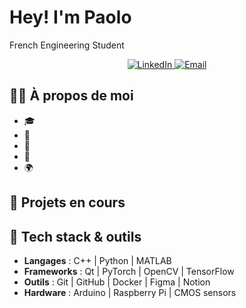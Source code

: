 # Hey! I'm Paolo 

French Engineering Student 

<p align="center">
  <a href="https://www.linkedin.com/in/paolo-cheype/">
    <img src="https://img.shields.io/badge/linkedin-0A66C2?style=for-the-badge&logo=linkedin&logoColor=white" alt="LinkedIn">
  </a>
  <a href="mailto:p.cheype05@outlook.fr">
    <img src="https://img.shields.io/badge/email-ff5722?style=for-the-badge&logo=gmail&logoColor=white" alt="Email">
  </a>
</p>


## 👨‍🎓 À propos de moi

- 🎓 
- 🧪 
- 🧠 
- 🚀 
- 🌍 

## 💼 Projets en cours

## 🧰 Tech stack & outils

- **Langages** : C++ | Python | MATLAB
- **Frameworks** : Qt | PyTorch | OpenCV | TensorFlow
- **Outils** : Git | GitHub | Docker | Figma | Notion
- **Hardware** : Arduino | Raspberry Pi | CMOS sensors  
